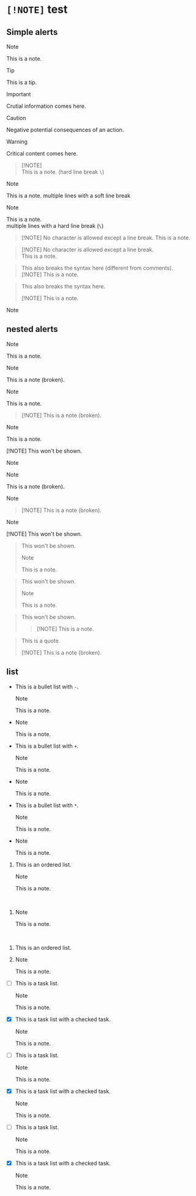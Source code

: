 # `[!NOTE]` test

## Simple alerts
> [!NOTE]
> This is a note.

> [!TIP]
> This is a tip.

> [!IMPORTANT]
> Crutial information comes here.

> [!CAUTION]
> Negative potential consequences of an action.

> [!WARNING]
> Critical content comes here.

> [!NOTE]\
> This is a note. (hard line break `\`)

> [!NOTE]
> This is a note.
> multiple lines with a soft line break

> [!NOTE]
> This is a note.\
> multiple lines with a hard line break (`\`)

> [!NOTE] No character is allowed except a line break.
> This is a note.

> [!NOTE] No character is allowed except a line break.\
> This is a note.

> This also breaks the syntax here (different from comments).\
> [!NOTE]
> This is a note.

> This also breaks the syntax here.
> 
> [!NOTE]
> This is a note.

> [!NOTE]
> 

## nested alerts
> [!NOTE]
> This is a note.
>> [!NOTE]
>> This is a note (broken).

> [!NOTE]
> This is a note.
>>
>> [!NOTE]
>> This is a note (broken).

> [!NOTE]
> This is a note.
>>
> [!NOTE]
> This won't be shown.

> [!NOTE]
>
>> [!NOTE]
>> This is a note (broken).

> [!NOTE]
>>
>> [!NOTE]
>> This is a note (broken).

> [!NOTE]
>>
> [!NOTE]
> This won't be shown.

> This won't be shown.
>> [!NOTE]
>> This is a note.

> This won't be shown.
>
>> [!NOTE]
>> This is a note.

> This won't be shown.
>>
>> [!NOTE]
>> This is a note.

> This is a quote.
>>
> [!NOTE]
> This is a note (broken).

## list

- This is a bullet list with `-`.
  > [!NOTE]
  > This is a note.

- > [!NOTE]
  > This is a note.

+ This is a bullet list with `+`.
  > [!NOTE]
  > This is a note.

+ > [!NOTE]
  > This is a note.

* This is a bullet list with `*`.
  > [!NOTE]
  > This is a note.

* > [!NOTE]
  > This is a note.

1. This is an ordered list.
   > [!NOTE]
   > This is a note.
<br>

1. > [!NOTE]
   > This is a note.
<br>

1. This is an ordered list.
1. > [!NOTE]
   > This is a note.

- [ ] This is a task list.
  > [!NOTE]
  > This is a note.

- [x] This is a task list with a checked task.
  > [!NOTE]
  > This is a note.

+ [ ] This is a task list.
  > [!NOTE]
  > This is a note.

+ [x] This is a task list with a checked task.
  > [!NOTE]
  > This is a note.

* [ ] This is a task list.
  > [!NOTE]
  > This is a note.

* [x] This is a task list with a checked task.
  > [!NOTE]
  > This is a note.
